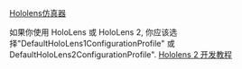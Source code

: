 [Hololens仿真器](https://docs.microsoft.com/zh-cn/windows/mixed-reality/using-the-hololens-emulator)

如果你使用 HoloLens 或 HoloLens 2, 你应该选择"DefaultHoloLens1ConfigurationProfile" 或DefaultHoloLens2ConfigurationProfile".
[Hololens 2 开发教程](https://docs.microsoft.com/zh-cn/windows/mixed-reality/tutorials)

